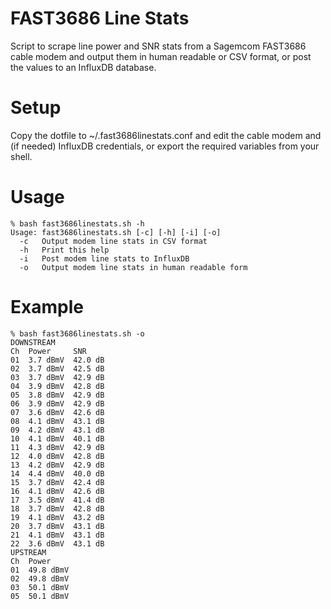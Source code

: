 # FAST3686 Line Stats
Script to scrape line power and SNR stats from a Sagemcom FAST3686 cable modem and output them in human readable or CSV format, or post the values to an InfluxDB database.

# Setup
Copy the dotfile to ~/.fast3686linestats.conf and edit the cable modem and (if needed) InfluxDB credentials, or export the required variables from your shell.

# Usage
```
% bash fast3686linestats.sh -h
Usage: fast3686linestats.sh [-c] [-h] [-i] [-o]
  -c   Output modem line stats in CSV format
  -h   Print this help
  -i   Post modem line stats to InfluxDB
  -o   Output modem line stats in human readable form
```

# Example
```
% bash fast3686linestats.sh -o
DOWNSTREAM
Ch  Power     SNR
01  3.7 dBmV  42.0 dB
02  3.7 dBmV  42.5 dB
03  3.7 dBmV  42.9 dB
04  3.9 dBmV  42.8 dB
05  3.8 dBmV  42.9 dB
06  3.9 dBmV  42.9 dB
07  3.6 dBmV  42.6 dB
08  4.1 dBmV  43.1 dB
09  4.2 dBmV  43.1 dB
10  4.1 dBmV  40.1 dB
11  4.3 dBmV  42.9 dB
12  4.0 dBmV  42.8 dB
13  4.2 dBmV  42.9 dB
14  4.4 dBmV  40.0 dB
15  3.7 dBmV  42.4 dB
16  4.1 dBmV  42.6 dB
17  3.5 dBmV  41.4 dB
18  3.7 dBmV  42.8 dB
19  4.1 dBmV  43.2 dB
20  3.7 dBmV  43.1 dB
21  4.1 dBmV  43.1 dB
22  3.6 dBmV  43.1 dB
UPSTREAM
Ch  Power
01  49.8 dBmV
02  49.8 dBmV
03  50.1 dBmV
05  50.1 dBmV

```
